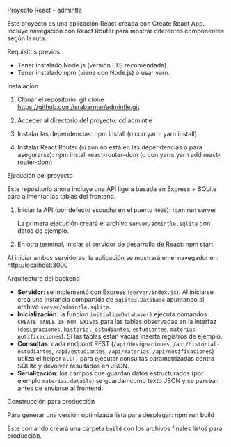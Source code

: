 Proyecto React – admintle

Este proyecto es una aplicación React creada con Create React App. Incluye navegación con React Router para mostrar diferentes componentes según la ruta.

Requisitos previos
- Tener instalado Node.js (versión LTS recomendada).
- Tener instalado npm (viene con Node.js) o usar yarn.

Instalación

1. Clonar el repositorio:
   git clone https://github.com/israbarmar/admintle.git

2. Acceder al directorio del proyecto:
   cd admintle

3. Instalar las dependencias:
   npm install
   (o con yarn: yarn install)

4. Instalar React Router (si aún no está en las dependencias o para asegurarse):
   npm install react-router-dom
   (o con yarn: yarn add react-router-dom)

Ejecución del proyecto

Este repositorio ahora incluye una API ligera basada en Express + SQLite para alimentar las tablas del frontend.

1. Iniciar la API (por defecto escucha en el puerto `4000`):
   npm run server

   La primera ejecución creará el archivo `server/admintle.sqlite` con datos de ejemplo.

2. En otra terminal, iniciar el servidor de desarrollo de React:
   npm start

Al iniciar ambos servidores, la aplicación se mostrará en el navegador en:
   http://localhost:3000

Arquitectura del backend

- **Servidor**: se implementó con Express (`server/index.js`). Al iniciarse crea una instancia compartida de `sqlite3.Database`
  apuntando al archivo `server/admintle.sqlite`.
- **Inicialización**: la función `initializeDatabase()` ejecuta comandos `CREATE TABLE IF NOT EXISTS` para las tablas observadas
  en la interfaz (`designaciones`, `historial_estudiantes`, `estudiantes`, `materias`, `notificaciones`). Si las tablas están
  vacías inserta registros de ejemplo.
- **Consultas**: cada endpoint REST (`/api/designaciones`, `/api/historial-estudiantes`, `/api/estudiantes`, `/api/materias`,
  `/api/notificaciones`) utiliza el helper `all()` para ejecutar consultas parametrizadas contra SQLite y devolver resultados en JSON.
- **Serialización**: los campos que guardan datos estructurados (por ejemplo `materias.details`) se guardan como texto JSON y se
  parsean antes de enviarse al frontend.

Construcción para producción

Para generar una versión optimizada lista para desplegar:
   npm run build

Este comando creará una carpeta `build` con los archivos finales listos para producción.


